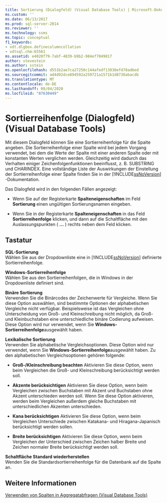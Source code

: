 ```yaml
---
title: Sortierung (Dialogfeld) (Visual Database Tools) | Microsoft-Dokumentation
ms.custom: ''
ms.date: 06/13/2017
ms.prod: sql-server-2014
ms.reviewer: ''
ms.technology: ssms
ms.topic: conceptual
f1_keywords:
- vdt.dlgbox.definecolumncollation
- vdtsql.chm:65561
ms.assetid: e4020f79-7abf-4839-b9b2-984ef7049817
author: stevestein
ms.author: sstein
ms.openlocfilehash: d551b2ae7ca27250c144afedf13038efd78ad6ed
ms.sourcegitcommit: ad4d92dce894592a259721a1571b1d8736abacdb
ms.translationtype: MT
ms.contentlocale: de-DE
ms.lasthandoff: 08/04/2020
ms.locfileid: "87630449"
---
```

# <a name="collation-dialog-box-visual-database-tools"></a>Sortierreihenfolge (Dialogfeld) (Visual Database Tools)
  Mit diesem Dialogfeld können Sie eine Sortierreihenfolge für die Spalte angeben. Die Sortierreihenfolge einer Spalte wird bei jedem Vorgang verwendet, bei dem die Werte der Spalte mit einer anderen Spalte oder mit konstanten Werten verglichen werden. Gleichzeitig wird dadurch das Verhalten einiger Zeichenfolgenfunktionen beeinflusst, z. B. SUBSTRING und CHARINDEX. Eine vollständige Liste der Auswirkungen der Einstellung der Sortierreihenfolge einer Spalte finden Sie in der [!INCLUDE[ssNoVersion](../../includes/ssnoversion-md.md)] -Dokumentation.  
  
 Das Dialogfeld wird in den folgenden Fällen angezeigt:  
  
-   Wenn Sie auf der Registerkarte **Spalteneigenschaften** im Feld **Sortierung** einen ungültigen Sortierungsnamen eingeben.  
  
-   Wenn Sie in der Registerkarte **Spalteneigenschaften** in das Feld **Sortierreihenfolge** klicken, und dann auf die Schaltfläche mit den Auslassungspunkten ( **...** ) rechts neben dem Feld klicken.  
  
## <a name="options"></a>Tastatur  
 **SQL-Sortierung**  
 Wählen Sie aus der Dropdownliste eine in [!INCLUDE[ssNoVersion](../../includes/ssnoversion-md.md)] definierte Sortierreihenfolge.  
  
 **Windows-Sortierreihenfolge**  
 Wählen Sie aus den Sortierreihenfolgen, die in Windows in der Dropdownliste definiert sind.  
  
 **Binäre Sortierung**  
 Verwenden Sie die Binärcodes der Zeichenwerte für Vergleiche. Wenn Sie diese Option auswählen, sind bestimmte Optionen der alphabetischen Vergleiche nicht verfügbar. Beispielsweise ist das Vergleichen ohne Unterscheidung von Groß- und Kleinschreibung nicht möglich, da Groß- und Kleinbuchstaben eine unterschiedliche binäre Codierung aufweisen. Diese Option wird nur verwendet, wenn Sie **Windows-Sortierreihenfolge**ausgewählt haben.  
  
 **Lexikalische Sortierung**  
 Verwenden Sie alphabetische Vergleichsoptionen. Diese Option wird nur verwendet, wenn Sie **Windows-Sortierreihenfolge**ausgewählt haben. Zu den alphabetischen Vergleichsoptionen gehören folgende:  
  
-   **Groß-/Kleinschreibung beachten** Aktivieren Sie diese Option, wenn beim Vergleichen die Groß- und Kleinschreibung berücksichtigt werden soll.  
  
-   **Akzente berücksichtigen** Aktivieren Sie diese Option, wenn beim Vergleichen zwischen Buchstaben mit Akzent und Buchstaben ohne Akzent unterschieden werden soll. Wenn Sie diese Option aktivieren, werden beim Vergleichen außerdem gleiche Buchstaben mit unterschiedlichen Akzenten unterschieden.  
  
-   **Kana berücksichtigen** Aktivieren Sie diese Option, wenn beim Vergleichen Unterschiede zwischen Katakana- und Hiragana-Japanisch berücksichtigt werden sollen.  
  
-   **Breite berücksichtigen** Aktivieren Sie diese Option, wenn beim Vergleichen der Unterschied zwischen Zeichen halber Breite und Zeichen normaler Breite berücksichtigt werden soll.  
  
 **Schaltfläche Standard wiederherstellen**  
 Wenden Sie die Standardsortierreihenfolge für die Datenbank auf die Spalte an.  
  
## <a name="see-also"></a>Weitere Informationen  
 [Verwenden von Spalten in Aggregatabfragen &#40;Visual Database Tools&#41;](visual-database-tools.md)  
  
  
